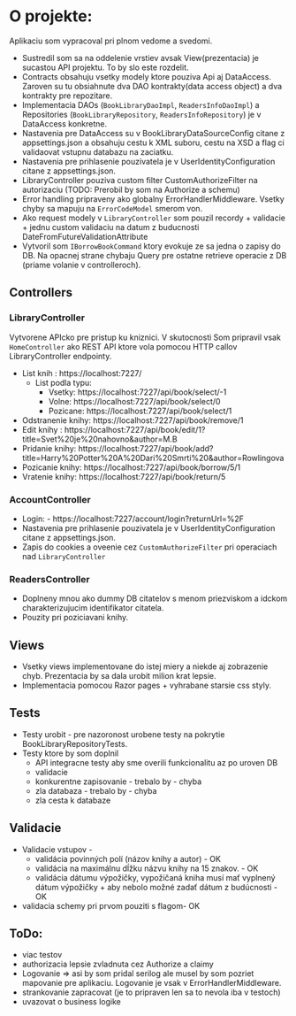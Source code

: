 

# O projekte:

Aplikaciu som vypracoval pri plnom vedome a svedomi.
- Sustredil som sa na oddelenie vrstiev avsak View(prezentacia) je sucastou API projektu. To by slo este rozdelit.
- Contracts obsahuju vsetky modely ktore pouziva Api aj DataAccess. Zaroven su tu obsiahnute dva DAO kontrakty(data access object) a dva kontrakty pre repozitare.
- Implementacia DAOs (`BookLibraryDaoImpl`, `ReadersInfoDaoImpl`) a Repositories (`BookLibraryRepository`, `ReadersInfoRepository`) je v DataAccess konkretne.
- Nastavenia pre DataAccess su v BookLibraryDataSourceConfig citane z appsettings.json a obsahuju cestu k XML suboru, cestu na XSD a flag ci validaovat vstupnu databazu na zaciatku.
- Nastavenia pre prihlasenie pouzivatela je v UserIdentityConfiguration citane z appsettings.json.
- LibraryController pouziva custom filter CustomAuthorizeFilter na autorizaciu (TODO: Prerobil by som na Authorize a schemu)
- Error handling pripraveny ako globalny ErrorHandlerMiddleware. Vsetky chyby sa mapuju na `ErrorCodeModel` smerom von.
- Ako request modely v  `LibraryController` som pouzil recordy + validacie + jednu custom validaciu na datum z buducnosti DateFromFutureValidationAttribute
- Vytvoril som `IBorrowBookCommand` ktory evokuje ze sa jedna o zapisy do DB. Na opacnej strane chybaju Query pre ostatne retrieve operacie z DB (priame volanie v controlleroch).

## Controllers

### LibraryController 

Vytvorene APIcko pre pristup ku kniznici. V skutocnosti Som pripravil vsak `HomeController` ako REST API ktore vola pomocou HTTP callov LibraryController endpointy.

- List knih : https://localhost:7227/
    - List podla typu:    
      - Vsetky: https://localhost:7227/api/book/select/-1
      - Volne: https://localhost:7227/api/book/select/0
      - Pozicane: https://localhost:7227/api/book/select/1
- Odstranenie knihy: https://localhost:7227/api/book/remove/1
- Edit knihy : https://localhost:7227/api/book/edit/1?title=Svet%20je%20nahovno&author=M.B
- Pridanie knihy: https://localhost:7227/api/book/add?title=Harry%20Potter%20A%20Dari%20Smrti%20&author=Rowlingova
- Pozicanie knihy: https://localhost:7227/api/book/borrow/5/1
- Vratenie knihy: https://localhost:7227/api/book/return/5

### AccountController
- Login: - https://localhost:7227/account/login?returnUrl=%2F
- Nastavenia pre prihlasenie pouzivatela je v UserIdentityConfiguration citane z appsettings.json.
- Zapis do cookies a oveenie cez `CustomAuthorizeFilter` pri operaciach nad `LibraryController`

### ReadersController
- Doplneny mnou ako dummy DB citatelov s menom priezviskom a idckom charakterizujucim identifikator citatela.
- Pouzity pri poziciavani knihy.

## Views
- Vsetky views implementovane do istej miery a niekde aj zobrazenie chyb. Prezentacia by sa dala urobit milion krat lepsie.
- Implementacia pomocou Razor pages + vyhrabane starsie css styly.

## Tests
- Testy urobit - pre nazoronost urobene testy na pokrytie BookLibraryRepositoryTests.
- Testy ktore by som doplnil
    - API integracne testy aby sme overili funkcionalitu az po uroven DB
    - validacie
    - konkurentne zapisovanie - trebalo by - chyba
	- zla databaza - trebalo by - chyba
	- zla cesta k databaze 
	
## Validacie

- Validacie vstupov -
   - validácia povinných polí (názov knihy a autor) - OK 
   - validácia na maximálnu dĺžku názvu knihy na 15 znakov. - OK 
   - validácia dátumu výpožičky, vypožičaná kniha musí mať vyplnený dátum výpožičky + aby nebolo možné zadať dátum z budúcnosti - OK 
- validacia schemy pri prvom pouziti s flagom- OK


## ToDo:
- viac testov
- authorizacia lepsie zvladnuta cez Authorize a claimy
- Logovanie => asi by som pridal serilog ale musel by som pozriet mapovanie pre aplikaciu. Logovanie je vsak v ErrorHandlerMiddleware.
- strankovanie zapracovat (je to pripraven len sa to nevola iba v testoch)
- uvazovat o business logike 
